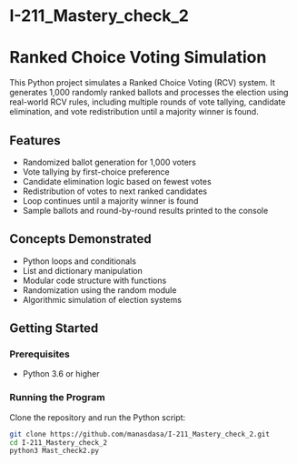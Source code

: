 # I-211_Mastery_check_2

# Ranked Choice Voting Simulation

This Python project simulates a Ranked Choice Voting (RCV) system. It generates 1,000 randomly ranked ballots and processes the election using real-world RCV rules, including multiple rounds of vote tallying, candidate elimination, and vote redistribution until a majority winner is found.

## Features

- Randomized ballot generation for 1,000 voters
- Vote tallying by first-choice preference
- Candidate elimination logic based on fewest votes
- Redistribution of votes to next ranked candidates
- Loop continues until a majority winner is found
- Sample ballots and round-by-round results printed to the console

## Concepts Demonstrated

- Python loops and conditionals
- List and dictionary manipulation
- Modular code structure with functions
- Randomization using the random module
- Algorithmic simulation of election systems

## Getting Started

### Prerequisites

- Python 3.6 or higher

### Running the Program

Clone the repository and run the Python script:

```bash
git clone https://github.com/manasdasa/I-211_Mastery_check_2.git
cd I-211_Mastery_check_2
python3 Mast_check2.py
